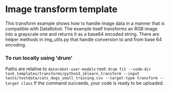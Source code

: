 # Image transform template

This transform example shows how to handle image data in a manner that is compatible
with DataRobot.  The example itself transforms an RGB image into a grayscale one and returns
it as a base64 encoded string.  There are helper methods in img_utils.py that handle conversion
to and from base 64 encoding.  

### To run locally using 'drum'
Paths are relative to `datarobot-user-models` root:
`drum fit --code-dir task_templates/transforms/python3_sklearn_transform --input tests/testdata/cats_dogs_small_training.csv --target-type transform --target class`
If the command succeeds, your code is ready to be uploaded. 